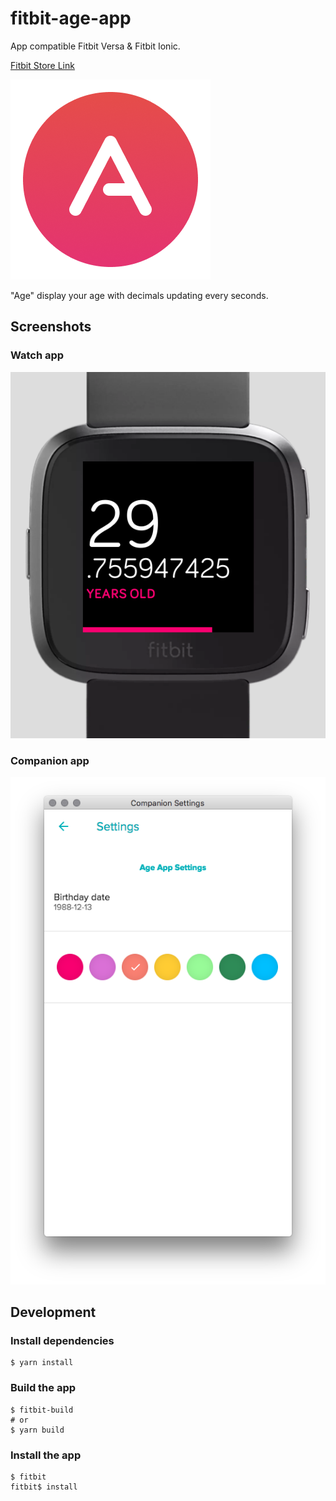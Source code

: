 # fitbit-age-app
App compatible Fitbit Versa & Fitbit Ionic.

[Fitbit Store Link](https://gam.fitbit.com/gallery/app/d6c65a40-d9bd-48d8-a5c1-96a9747e774b)

![logo](/screenshots/logo.png)

"Age" display your age with decimals updating every seconds.

## Screenshots

### Watch app
![Screenshot of watch app](/screenshots/watch_app.png)

### Companion app
![Screenshot of companion app](/screenshots/companion_app.png)

## Development

### Install dependencies

```shell
$ yarn install
```

### Build the app

```shell
$ fitbit-build
# or
$ yarn build
```

### Install the app

```shell
$ fitbit
fitbit$ install
```
